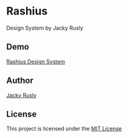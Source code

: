 # Rashius

Design System by Jacky Rusly

## Demo

[Rashius Design System](https://rashius.vercel.app/)

## Author

[Jacky Rusly](https://www.jackyrusly.com)

## License

This project is licensed under the [MIT License](https://opensource.org/licenses/MIT)
